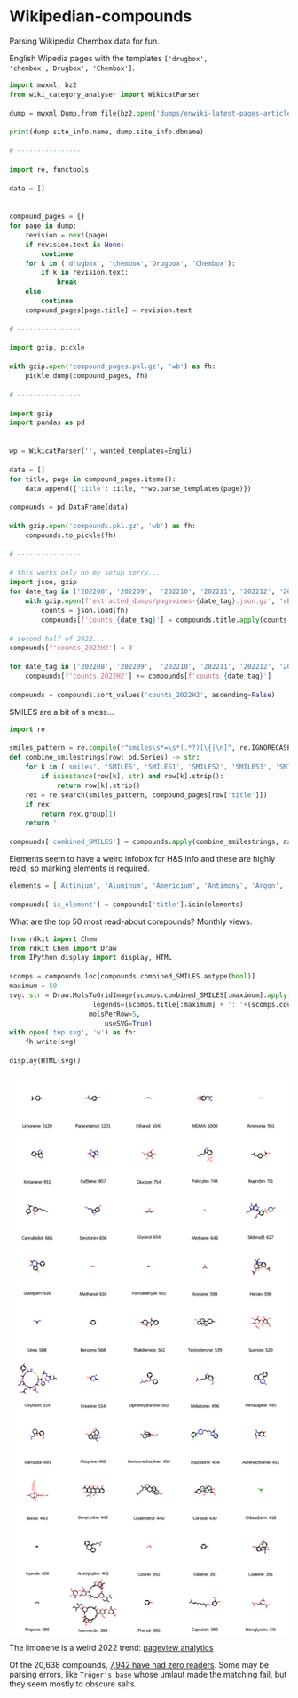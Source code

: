 # Wikipedian-compounds
Parsing Wikipedia Chembox data for fun.

English Wipedia pages with the templates `['drugbox', 'chembox','Drugbox', 'Chembox']`.

```python
import mwxml, bz2
from wiki_category_analyser import WikicatParser

dump = mwxml.Dump.from_file(bz2.open('dumps/enwiki-latest-pages-articles.xml.bz2', mode='rt', encoding='utf-8'))

print(dump.site_info.name, dump.site_info.dbname)

# ----------------

import re, functools

data = []


compound_pages = {}
for page in dump:
    revision = next(page)
    if revision.text is None:
        continue
    for k in ('drugbox', 'chembox','Drugbox', 'Chembox'):
        if k in revision.text:
            break
    else:
        continue
    compound_pages[page.title] = revision.text
    
# ----------------
    
import gzip, pickle

with gzip.open('compound_pages.pkl.gz', 'wb') as fh:
    pickle.dump(compound_pages, fh)
    
# ----------------

import gzip
import pandas as pd


wp = WikicatParser('', wanted_templates=Engli)

data = []
for title, page in compound_pages.items():
    data.append({'title': title, **wp.parse_templates(page)})
    
compounds = pd.DataFrame(data)

with gzip.open('compounds.pkl.gz', 'wb') as fh:
    compounds.to_pickle(fh)
  
# ----------------

# this works only on my setup sorry...
import json, gzip
for date_tag in ('202208', '202209',  '202210', '202211', '202212', '202301'):
    with gzip.open(f'extracted_dumps/pageviews-{date_tag}.json.gz', 'rb') as fh:
        counts = json.load(fh)
        compounds[f'counts_{date_tag}'] = compounds.title.apply(counts.get).fillna(0).astype(int)
        
# second half of 2022...
compounds[f'counts_2022H2'] = 0

for date_tag in ('202208', '202209',  '202210', '202211', '202212', '202301'):
    compounds[f'counts_2022H2'] += compounds[f'counts_{date_tag}']
    
compounds = compounds.sort_values('counts_2022H2', ascending=False)
```
SMILES are a bit of a mess...
```python
import re

smiles_pattern = re.compile(r"smiles\s*=\s*(.*?)[\{|\n]", re.IGNORECASE)
def combine_smilestrings(row: pd.Series) -> str:
    for k in ('smiles', 'SMILES', 'SMILES1', 'SMILES2', 'SMILES3', 'SMILES4', 'SMILES5'):
        if isinstance(row[k], str) and row[k].strip():
            return row[k].strip()
    rex = re.search(smiles_pattern, compound_pages[row['title']])
    if rex:
        return rex.group(1)
    return ''
              
compounds['combined_SMILES'] = compounds.apply(combine_smilestrings, axis=1)
```
Elements seem to have a weird infobox for H&S info and these are highly read, so marking elements is required.
```python
elements = ['Actinium', 'Aluminum', 'Americium', 'Antimony', 'Argon', 'Arsenic', 'Astatine', 'Barium', 'Berkelium', 'Beryllium', 'Bismuth', 'Bohrium', 'Boron', 'Bromine', 'Cadmium', 'Calcium', 'Californium', 'Carbon', 'Cerium', 'Cesium', 'Chlorine', 'Chromium', 'Cobalt', 'Copper', 'Curium', 'Darmstadtium', 'Dubnium', 'Dysprosium', 'Einsteinium', 'Erbium', 'Europium', 'Fermium', 'Fluorine', 'Francium', 'Gadolinium', 'Gallium', 'Germanium', 'Gold', 'Hafnium', 'Hassium', 'Helium', 'Holmium', 'Hydrogen', 'Indium', 'Iodine', 'Iridium', 'Iron', 'Krypton', 'Lanthanum', 'Lawrencium', 'Lead', 'Lithium', 'Livermorium', 'Lutetium', 'Magnesium', 'Manganese', 'Meitnerium', 'Mendelevium', 'Mercury', 'Molybdenum', 'Moscovium', 'Neodymium', 'Neon', 'Neptunium', 'Nickel', 'Nihonium', 'Niobium', 'Nitrogen', 'Nobelium', 'Oganesson', 'Osmium', 'Oxygen', 'Palladium', 'Phosphorus', 'Platinum', 'Plutonium', 'Polonium', 'Potassium', 'Praseodymium', 'Promethium', 'Protactinium', 'Radium', 'Radon', 'Rhenium', 'Rhodium', 'Roentgenium', 'Rubidium', 'Ruthenium', 'Rutherfordium', 'Samarium', 'Scandium', 'Seaborgium', 'Selenium', 'Silicon', 'Silver', 'Sodium', 'Strontium', 'Sulfur', 'Tantalum', 'Technetium', 'Tellurium', 'Tennessine', 'Terbium', 'Thallium', 'Thorium', 'Thulium', 'Tin', 'Titanium', 'Tungsten', 'Ununbium', 'Ununhexium', 'Ununoctium', 'Ununpentium', 'Ununquadium', 'Ununseptium', 'Ununtrium', 'Uranium', 'Vanadium', 'Xenon', 'Ytterbium', 'Yttrium', 'Zinc', 'Zirconium']

compounds['is_element'] = compounds['title'].isin(elements)
```

What are the top 50 most read-about compounds? Monthly views.
```python
from rdkit import Chem
from rdkit.Chem import Draw
from IPython.display import display, HTML

scomps = compounds.loc[compounds.combined_SMILES.astype(bool)]
maximum = 50
svg: str = Draw.MolsToGridImage(scomps.combined_SMILES[:maximum].apply(Chem.MolFromSmiles).to_list(),
                     legends=(scomps.title[:maximum] + ': '+(scomps.counts_2022H2/6)[:maximum].astype(int).astype(str)).to_list(),
                    molsPerRow=5,
                        useSVG=True)
with open('top.svg', 'w') as fh:
    fh.write(svg)
    
display(HTML(svg))
```
![top 50 most read-about compounds](top.svg)

The limonene is a weird 2022 trend: [pageview analytics](https://pageviews.wmcloud.org/?project=en.wikipedia.org&platform=all-access&agent=user&redirects=0&start=2015-07&end=2023-01&pages=Paracetamol%7CLimonene%7CCaffeine%7CEthanol%7CMDMA)

Of the 20,638 compounds, [7,942 have had zero readers](unread.txt). Some may be parsing errors, like `Tröger's base` whose umlaut made the matching fail, but they seem mostly to obscure salts.